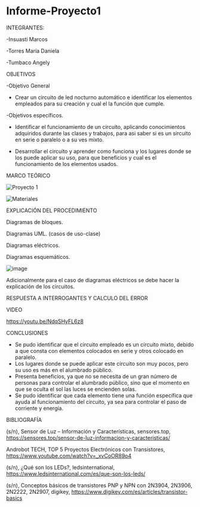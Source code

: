 # Informe-Proyecto1

INTEGRANTES:

   -Insuasti Marcos

   -Torres María Daniela

   -Tumbaco Angely

OBJETIVOS

-Objetivo General

   - Crear un circuito de led nocturno automático e identificar los elementos empleados para su creación y cual el la función que cumple.
   
-Objetivos específicos.

   - Identificar el funcionamiento de un circuito, aplicando conocimientos adquiridos durante las clases y trabajos, para asi saber si es un sircuito en serie o      paralelo o a su ves mixto.
   
   - Desarrollar el circuito y aprender como funciona y los lugares donde se los puede aplicar su uso, para que beneficios y cual es el funcionamiento de los elementos usados.

MARCO TEÓRICO

![Proyecto 1](https://user-images.githubusercontent.com/116812951/204425630-f25c141b-ee02-49ad-83f7-bc3b267e9f28.png)

![Materiales](https://user-images.githubusercontent.com/116812951/204428430-7e205305-e367-4fe8-89ed-81a030c466ad.png)

EXPLICACIÓN DEL PROCEDIMIENTO

Diagramas de bloques.

Diagramas UML. (casos de uso-clase)

Diagramas eléctricos.

Diagramas esquemáticos.

![image](https://user-images.githubusercontent.com/116812951/204416789-59a1f76b-6151-4fda-a0aa-e9e44e9792ef.png)

Adicionalmente para el caso de diagramas eléctricos se debe hacer la explicación de los circuitos.

RESPUESTA A INTERROGANTES Y CALCULO DEL ERROR

VIDEO

https://youtu.be/NdqSHyFL6z8

CONCLUSIONES

- Se pudo identificar que el circuito empleado es un circuito mixto, debido a que consta con elementos colocados en serie y otros colocado en paralelo.
- Los lugares donde se puede aplicar este circuito son muy pocos, pero su uso es más en el alumbrado público.
- Presenta beneficios, ya que no se necesita de un gran número de personas para controlar el alumbrado público, sino que el momento en que se oculta el sol las luces se encienden solas.
- Se pudo identificar que cada elemento tiene una función específica que ayuda al funcionamiento del circuito, ya sea para controlar el paso de corriente y energía.

BIBLIOGRAFÍA

(s/n), Sensor de Luz – Información y Características, sensores.top, https://sensores.top/sensor-de-luz-informacion-y-caracteristicas/

Androbot TECH, TOP 5 Proyectos Electrónicos con Transistores, https://www.youtube.com/watch?v=_xvCoOR89o4

(s/n), ¿Qué son los LEDs?, ledsinternational, https://www.ledsinternational.com/es/que-son-los-leds/

(s/n), Conceptos básicos de transistores PNP y NPN con 2N3904, 2N3906, 2N2222, 2N2907, digikey, https://www.digikey.com/es/articles/transistor-basics
